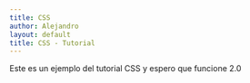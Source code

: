 ```yaml
---
title: CSS
author: Alejandro
layout: default
title: CSS - Tutorial
---
```


Este es un ejemplo del tutorial CSS y espero que funcione 2.0